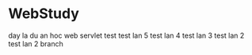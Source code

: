 # WebStudy
day la du an hoc web servlet
test
test lan 5
test lan 4
test lan 3
test lan 2
test lan 2
branch
